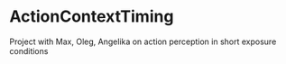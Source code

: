 # ActionContextTiming
Project with Max, Oleg, Angelika on action perception in short exposure conditions
